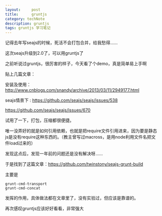```yaml
---
layout:     post
title:      gruntjs
category: techNote
description: gruntjs
tags: gruntjs 学习笔记
---
```


记得去年写seajs的时候，死活不会打包合并，给我愁得……

这次seajs升级到2.0了，可以用gruntjs了

之前听说过gruntjs，很厉害的样子，今天看了个demo，真是简单易上手啊

贴上几篇文章：

安装及使用：http://www.cnblogs.com/snandy/archive/2013/03/11/2949177.html 

seajs情景下 : https://github.com/seajs/seajs/issues/538 

https://github.com/seajs/seajs/issues/670 



试用了一下，打包，压缩都很便捷。

唯一没弄好的就是如何引用依赖，也就是把require文件引用进来，因为要是静态js是没有require这种东西的。（教主曾写过macross，是用node利用文件名把文件load过来的）

发现这点后，发现一年前的问题还是没有解决呀……

于是找到了这篇文章：https://github.com/twinstony/seajs-grunt-build 

主要是

	grunt-cmd-transport  
	grunt-cmd-concat

发挥的作用，具体做法都在文章里了，没有实验过，但应该是靠谱的。



再次感叹gruntjs应该好好看看，非常强大